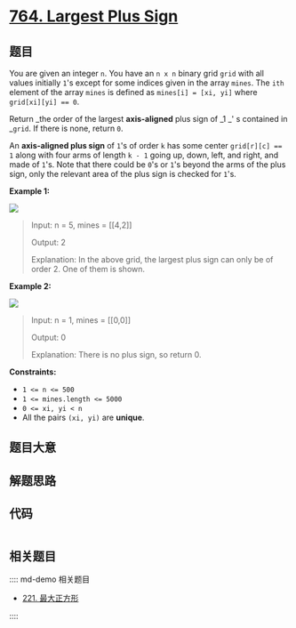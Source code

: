 # [764. Largest Plus Sign](https://leetcode.com/problems/largest-plus-sign/)

## 题目

You are given an integer `n`. You have an `n x n` binary grid `grid` with all
values initially `1`'s except for some indices given in the array `mines`. The
`ith` element of the array `mines` is defined as `mines[i] = [xi, yi]` where
`grid[xi][yi] == 0`.

Return _the order of the largest **axis-aligned** plus sign of _1 _' s
contained in _`grid`. If there is none, return `0`.

An **axis-aligned plus sign** of `1`'s of order `k` has some center
`grid[r][c] == 1` along with four arms of length `k - 1` going up, down, left,
and right, and made of `1`'s. Note that there could be `0`'s or `1`'s beyond
the arms of the plus sign, only the relevant area of the plus sign is checked
for `1`'s.



**Example 1:**

![](https://assets.leetcode.com/uploads/2021/06/13/plus1-grid.jpg)

> Input: n = 5, mines = [[4,2]]
> 
> Output: 2
> 
> Explanation: In the above grid, the largest plus sign can only be of order 2. One of them is shown.

**Example 2:**

![](https://assets.leetcode.com/uploads/2021/06/13/plus2-grid.jpg)

> Input: n = 1, mines = [[0,0]]
> 
> Output: 0
> 
> Explanation: There is no plus sign, so return 0.

**Constraints:**

  * `1 <= n <= 500`
  * `1 <= mines.length <= 5000`
  * `0 <= xi, yi < n`
  * All the pairs `(xi, yi)` are **unique**.


## 题目大意

## 解题思路

## 代码

```javascript

```

## 相关题目

:::: md-demo 相关题目
- [221. 最大正方形](https://leetcode.com/problems/maximal-square)

::::
